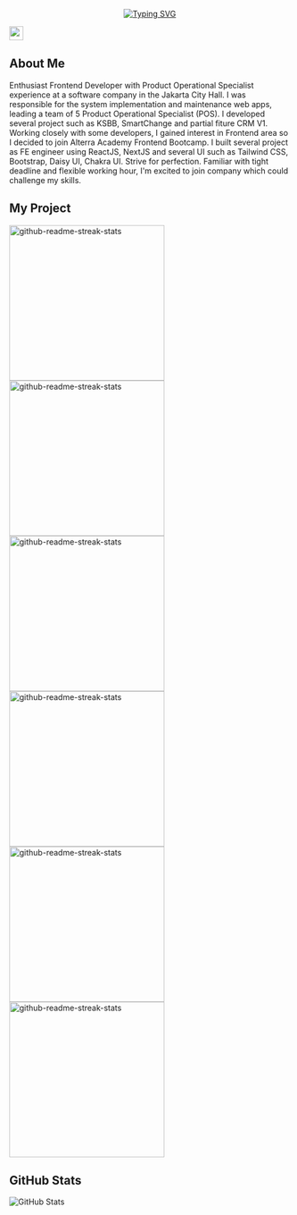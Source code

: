 <div id="header" align="center">
  <p><a href="https://git.io/typing-svg"><img align="center" src="https://readme-typing-svg.herokuapp.com?font=pacifico&size=35&pause=5000&color=6096B4&center=true&vCenter=true&width=435&lines=+Muhammad+Ghiyats+Shufy;Front+End+Engineer;Contact+Me" alt="Typing SVG" /></a></p>
</div>
<p><a href="https://www.linkedin.com/in/muhammad-ghiyats-sufy-4020a3190/"><img src="https://img.shields.io/badge/linkedin-%230077B5.svg?&style=for-the-badge&logo=linkedin&logoColor=white" height=25></a></p>

<h2>About Me</h2>
  Enthusiast Frontend Developer with Product
Operational Specialist experience at a
software company in the Jakarta City Hall. I
was responsible for the system
implementation and maintenance web apps,
leading a team of 5 Product Operational
Specialist (POS). I developed several project
such as KSBB, SmartChange and partial
fiture CRM V1. Working closely with some
developers, I gained interest in Frontend
area so I decided to join
Alterra Academy Frontend Bootcamp. I built
several project as FE engineer using
ReactJS, NextJS and several UI such as
Tailwind CSS, Bootstrap, Daisy UI, Chakra UI.
Strive for perfection. Familiar with tight
deadline and flexible working hour, I'm
excited to join company which could
challenge my skills.</br>

<h2>My Project</h2>
<p align="left">
    <a href="https://github.com/Novalia9517/EO-Bozz-Frontend-ReactJS"><img width="278" src="https://denvercoder1-github-readme-stats.vercel.app/api/pin/?username=novalia9517&repo=eo-bozz-frontend-reactjs&theme=react&bg_color=1F222E&title_color=F85D7F&hide_border=true&icon_color=F8D866&show_icons=false" alt="github-readme-streak-stats"></a>
    <a href="https://github.com/Novalia9517/CSTYLFER"><img width="278" src="https://denvercoder1-github-readme-stats.vercel.app/api/pin/?username=novalia9517&repo=cstylfer&theme=react&bg_color=1F222E&title_color=F85D7F&hide_border=true&icon_color=F8D866&show_icons=false" alt="github-readme-streak-stats"></a>
    <a href="https://github.com/Novalia9517/mymovies-app-react"><img width="278" src="https://denvercoder1-github-readme-stats.vercel.app/api/pin/?username=novalia9517&repo=mymovies-app-react&theme=react&bg_color=1F222E&title_color=F85D7F&hide_border=true&icon_color=F8D866&show_icons=false" alt="github-readme-streak-stats"></a>
    <a href="https://github.com/Novalia9517/Airbnb-Clone"><img width="278" src="https://denvercoder1-github-readme-stats.vercel.app/api/pin/?username=novalia9517&repo=airbnb-clone&theme=react&bg_color=1F222E&title_color=F85D7F&hide_border=true&icon_color=F8D866&show_icons=false" alt="github-readme-streak-stats"></a>
     <a href="https://github.com/Novalia9517/Dashboard-Alta-Project"><img width="278" src="https://denvercoder1-github-readme-stats.vercel.app/api/pin/?username=novalia9517&repo=dashboard-alta-project&theme=react&bg_color=1F222E&title_color=F85D7F&hide_border=true&icon_color=F8D866&show_icons=false" alt="github-readme-streak-stats"></a>
  <a href="https://github.com/Novalia9517/Portfolio"><img width="278" src="https://denvercoder1-github-readme-stats.vercel.app/api/pin/?username=novalia9517&repo=Portfolio&theme=react&bg_color=1F222E&title_color=F85D7F&hide_border=true&icon_color=F8D866&show_icons=false" alt="github-readme-streak-stats"></a>
  </p>
<h2>GitHub Stats</h2>
<p><img src="https://github-readme-stats.vercel.app/api?username=mokkapps&amp;show_icons=true" alt="GitHub Stats"></p>
